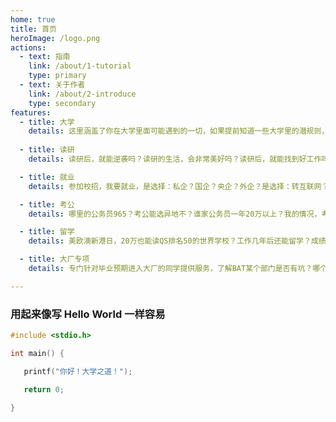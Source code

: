```yaml
---
home: true
title: 首页
heroImage: /logo.png
actions:
  - text: 指南
    link: /about/1-tutorial
    type: primary
  - text: 关于作者
    link: /about/2-introduce
    type: secondary
features:
  - title: 大学
    details: 这里涵盖了你在大学里面可能遇到的一切，如果提前知道一些大学里的潜规则，你就不会浪费时间在没有意义，甚至错误的事情上。
    
  - title: 读研
    details: 读研后，就能逆袭吗？读研的生活，会非常美好吗？读研后，就能找到好工作吗？读了研究生，性价比最高的就业选择是什么？在这里你能找到答案！

  - title: 就业
    details: 参加校招，我要就业，是选择：私企？国企？央企？外企？是选择：转互联网？转游戏？转电商？转直播带货？转区块链？转AI？转自媒体？这里有你想知道的一切。

  - title: 考公
    details: 哪里的公务员965？考公能选异地不？谁家公务员一年20万以上？我的情况，考哪里最好？进了公务员队伍，什么时候当县长？这里有每个人都必须了解的真相。

  - title: 留学
    details: 美欧澳新港日，20万也能读QS排名50的世界学校？工作几年后还能留学？成绩真的没有你想的那么差！润？这是真的可以润！

  - title: 大厂专项
    details: 专门针对毕业预期进入大厂的同学提供服务，了解BAT某个部门是否有坑？哪个地方是PUA重灾区？哪里的前途钱途最好？简历修改？相信选择的重要性，用人脉为你解答问题！

---
```


### 用起来像写 Hello World 一样容易

```c
#include <stdio.h>

int main() {

   printf("你好！大学之道！");

   return 0;

}
```